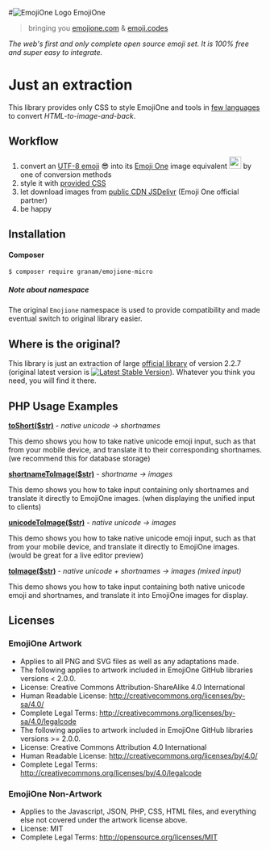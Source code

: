 #![EmojiOne Logo](http://git.emojione.com/assets/logo.png) EmojiOne
> bringing you [emojione.com](http://emojione.com/) & [emoji.codes](http://emoji.codes/)

*The web's first and only complete open source emoji set. It is 100% free and super easy to integrate.*

# Just an extraction
This library provides only CSS to style EmojiOne and tools in [few languages](./lib) to convert *HTML-to-image-and-back*.

## Workflow
1. convert an [UTF-8 emoji](http://getemoji.com/) 😎 into its [Emoji One](https://emojione.com) image equivalent <img src="https://cdn.jsdelivr.net/emojione/assets/svg/1f60e.svg" width="24"> by one of conversion methods
2. style it with [provided CSS](./assets/css)
3. let download images from [public CDN JSDelivr](http://www.jsdelivr.com/#!emojione) (Emoji One official partner)
4. be happy

## Installation

#### Composer
```
$ composer require granam/emojione-micro
```

##### Note about namespace
The original `Emojione` namespace is used to provide compatibility and made eventual switch to original library easier.

## Where is the original?

This library is just an extraction of large [official library](https://github.com/Ranks/emojione) of version 2.2.7
(original latest version is [![Latest Stable Version](https://poser.pugx.org/emojione/emojione/v/stable)](https://packagist.org/packages/emojione/emojione)).
Whatever you think you need, you will find it there.

## PHP Usage Examples

**[toShort\($str\)](http://git.emojione.com/demos/latest/phptoshort.php)** - _native unicode -> shortnames_

This demo shows you how to take native unicode emoji input, such as that from your mobile device, and translate it to their corresponding shortnames. (we recommend this for database storage)

**[shortnameToImage\($str\)](http://git.emojione.com/demos/latest/phpshortnametoimage.php)** - _shortname -> images_

This demo shows you how to take input containing only shortnames and translate it directly to EmojiOne images. (when displaying the unified input to clients)

**[unicodeToImage\($str\)](http://git.emojione.com/demos/latest/phpunicodetoimage.php)** - _native unicode -> images_

This demo shows you how to take native unicode emoji input, such as that from your mobile device, and translate it directly to EmojiOne images. (would be great for a live editor preview)

**[toImage\($str\)](http://git.emojione.com/demos/latest/phptoimage.php)** - _native unicode + shortnames -> images (mixed input)_

This demo shows you how to take input containing both native unicode emoji and shortnames, and translate it into EmojiOne images for display.

## Licenses

### EmojiOne Artwork

*  Applies to all PNG and SVG files as well as any adaptations made.
*  The following applies to artwork included in EmojiOne GitHub libraries versions < 2.0.0.
  *  License: Creative Commons Attribution-ShareAlike 4.0 International
  *  Human Readable License: http://creativecommons.org/licenses/by-sa/4.0/
  *  Complete Legal Terms: http://creativecommons.org/licenses/by-sa/4.0/legalcode
*  The following applies to artwork included in EmojiOne GitHub libraries versions >= 2.0.0.
  *  License: Creative Commons Attribution 4.0 International
  *  Human Readable License: http://creativecommons.org/licenses/by/4.0/
  *  Complete Legal Terms: http://creativecommons.org/licenses/by/4.0/legalcode


### EmojiOne Non-Artwork

*  Applies to the Javascript, JSON, PHP, CSS, HTML files, and everything else not covered under the artwork license above.
*  License: MIT
*  Complete Legal Terms: http://opensource.org/licenses/MIT
